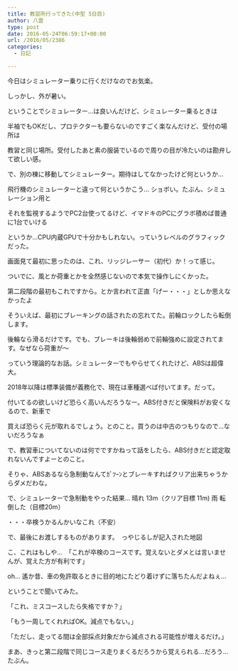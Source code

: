 ```yaml
---
title: 教習所行ってきた(中型 5日目)
author: 八雲
type: post
date: 2016-05-24T06:59:17+00:00
url: /2016/05/2386
categories:
  - 日記

---
```

今日はシミュレーター乗りに行くだけなのでお気楽。
  
しっかし、外が暑い。

ということでシミュレーター…は良いんだけど、シミュレーター乗るときは
  
半袖でもOKだし、プロテクターも要らないのですごく楽なんだけど、受付の場所は
  
教習と同じ場所。受付したあと素の服装でいるので周りの目が冷たいのは勘弁して欲しい感。

で、別の棟に移動してシミュレーター。期待はしてなかったけど何というか…
  
飛行機のシミュレーターと違って何というかこう… ショボい。たぶん、シミュレーション用と
  
それを監視するようでPC2台使ってるけど、イマドキのPCにグラボ積めば普通に1台でいける
  
というか…CPU内蔵GPUで十分かもしれない。っていうレベルのグラフィックだった。
  
画面見て最初に思ったのは、これ、リッジレーサー（初代）か！って感じ。

ついでに、風とか荷重とかを全然感じないので本気で操作しにくかった。
  
第二段階の最初もこれですから。とか言われて正直「げー・・・」としか思えなかったよ

そういえば、最初にブレーキングの話されたの忘れてた。前輪ロックしたら転倒します。
  
後輪なら滑るだけです。でも、ブレーキは後輪弱めで前輪強めに設定されてます。なぜなら荷重が〜
  
っていう理論的なお話。シミュレーターでもやらせてくれたけど、ABSは超偉大。
  
2018年以降は標準装備が義務化で、現在は車種選べば付いてます。だって。
  
付いてるの欲しいけど恐らく高いんだろうなー。ABS付きだと保険料がお安くなるので、新車で
  
買えば恐らく元が取れるでしょう。とのこと。買うのは中古のつもりなので…ないだろうなぁ
  
で、教習車についてないのは何でですかねって話をしたら、ABS付きだと認定取れないんですよーとのこと。
  
そりゃ、ABSあるなら急制動なんてｶﾞﾂｰﾝとブレーキすればクリア出来ちゃうからダメだわな。

で、シミュレーターで急制動をやった結果… 晴れ 13m（クリア目標 11m) 雨 転倒した（目標20m）
  
・・・卒検うかるんかいなこれ（不安）

で、最後にお渡しするものがあります。　っやじるしが記入された地図
  
こ、これはもしや…　「これが卒検のコースです。覚えないとダメとは言いませんが、覚えた方が有利です」
  
oh&#8230; 遙か昔、車の免許取るときに目的地にたどり着けずに落ちたんだよねぇ…
  
ということで聞いてみた。
  
「これ、ミスコースしたら失格ですか？」
  
「もう一周してくれればOK。減点でもない。」
  
「ただし、走ってる間は全部採点対象だから減点される可能性が増えるだけ。」

まあ、きっと第二段階で同じコース走りまくるだろうから覚えられる…だろう…たぶん。
